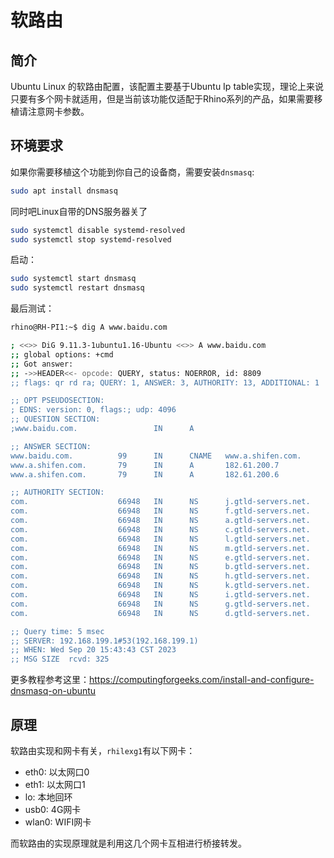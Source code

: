 # 软路由
## 简介
Ubuntu Linux 的软路由配置，该配置主要基于Ubuntu Ip table实现，理论上来说只要有多个网卡就适用，但是当前该功能仅适配于Rhino系列的产品，如果需要移植请注意网卡参数。
## 环境要求
如果你需要移植这个功能到你自己的设备商，需要安装`dnsmasq`:
```sh
sudo apt install dnsmasq
```
同时吧Linux自带的DNS服务器关了
```sh
sudo systemctl disable systemd-resolved
sudo systemctl stop systemd-resolved
```
启动：
```sh
sudo systemctl start dnsmasq
sudo systemctl restart dnsmasq
```
最后测试：
```sh
rhino@RH-PI1:~$ dig A www.baidu.com

; <<>> DiG 9.11.3-1ubuntu1.16-Ubuntu <<>> A www.baidu.com
;; global options: +cmd
;; Got answer:
;; ->>HEADER<<- opcode: QUERY, status: NOERROR, id: 8809
;; flags: qr rd ra; QUERY: 1, ANSWER: 3, AUTHORITY: 13, ADDITIONAL: 1

;; OPT PSEUDOSECTION:
; EDNS: version: 0, flags:; udp: 4096
;; QUESTION SECTION:
;www.baidu.com.                 IN      A

;; ANSWER SECTION:
www.baidu.com.          99      IN      CNAME   www.a.shifen.com.
www.a.shifen.com.       79      IN      A       182.61.200.7
www.a.shifen.com.       79      IN      A       182.61.200.6

;; AUTHORITY SECTION:
com.                    66948   IN      NS      j.gtld-servers.net.
com.                    66948   IN      NS      f.gtld-servers.net.
com.                    66948   IN      NS      a.gtld-servers.net.
com.                    66948   IN      NS      c.gtld-servers.net.
com.                    66948   IN      NS      l.gtld-servers.net.
com.                    66948   IN      NS      m.gtld-servers.net.
com.                    66948   IN      NS      e.gtld-servers.net.
com.                    66948   IN      NS      b.gtld-servers.net.
com.                    66948   IN      NS      h.gtld-servers.net.
com.                    66948   IN      NS      k.gtld-servers.net.
com.                    66948   IN      NS      i.gtld-servers.net.
com.                    66948   IN      NS      g.gtld-servers.net.
com.                    66948   IN      NS      d.gtld-servers.net.

;; Query time: 5 msec
;; SERVER: 192.168.199.1#53(192.168.199.1)
;; WHEN: Wed Sep 20 15:43:43 CST 2023
;; MSG SIZE  rcvd: 325

```
更多教程参考这里：https://computingforgeeks.com/install-and-configure-dnsmasq-on-ubuntu

## 原理
软路由实现和网卡有关，`rhilexg1`有以下网卡：
- eth0: 以太网口0
- eth1: 以太网口1
- lo: 本地回环
- usb0: 4G网卡
- wlan0: WIFI网卡

而软路由的实现原理就是利用这几个网卡互相进行桥接转发。